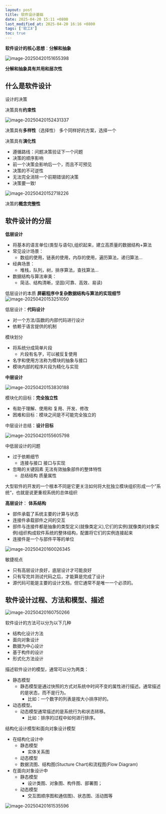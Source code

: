 ```yaml
---
layout: post
title: 软件设计基础
date: 2025-04-20 15:11 +0800
last_modified_at: 2025-04-20 16:16 +0800
tags: ['软工Ⅱ']
toc: true
---
```


**软件设计的核心思想**：**分解和抽象**

![image-20250420151655398](https://huatiancen.oss-cn-nanjing.aliyuncs.com/img/image-20250420151655398.png)

**分解和抽象具有并用和层次性**

## 什么是软件设计

设计的决策

决策具有**约束性**

![image-20250420152431337](https://huatiancen.oss-cn-nanjing.aliyuncs.com/img/image-20250420152431337.png)

决策具有**多样性**（选择性）  多个同样好的方案，选择一个

决策具有**演化性**

- 遵循路线：问题决策验证下一个问题
- 决策的顺序影响
- 前一个决策会影响后一个，而且不可预见
- 决策的不可逆性
- 无法完全消除一个前期错误的决策
- 决策要一致!

![image-20250420152718226](https://huatiancen.oss-cn-nanjing.aliyuncs.com/img/image-20250420152718226.png)

决策的**概念完整性**

## 软件设计的分层

**低层设计**

- 将基本的语言单位(类型与语句),组织起来，建立高质量的数据结构+算法
- 常见设计场景：
  - 数组的使用，链表的使用，内存的使用，遍历算法，递归算法...
- 经典场景：
  - 堆栈，队列，树，排序算法，查找算法…
- 数据结构与算法审美：
  - 简洁、结构清晰，坚固(可靠、高效、易读)

低层设计的本质 **屏蔽程序中复杂数据结构与算法的实现细节**![image-20250420153251050](https://huatiancen.oss-cn-nanjing.aliyuncs.com/img/image-20250420153251050.png)

低层设计：**代码设计**

- 对一个方法/函数的内部代码进行设计
- 依赖于语言提供的机制

模块划分

- 将系统分成简单片段
  - 片段有名字，可以被反复使用
- 名字和使用方法称为模块的抽象与接口
- 模块内部的程序片段为精化与实现

**中层设计**

![image-20250420153830188](https://huatiancen.oss-cn-nanjing.aliyuncs.com/img/image-20250420153830188.png)

模块化的目标：**完全独立性**  

- 有助于理解、使用和 复用、开发、修改
- 困难和目标：模块之间是不可能完全独立的

中层设计总结：**设计目标**

 ![image-20250420155605798](https://huatiancen.oss-cn-nanjing.aliyuncs.com/img/image-20250420155605798.png)

中低层设计的问题

- 过于依赖细节
  - 连接与接口 接口与实现
- 忽略的关键因素 无法有效抽象部件的整体特性
  - 总结结构 质量属性

大型软件的开发的一个根本不同是它更关注如何将大批独立模块组织形成一个”系统“，也就是说更重视系统的总体组织

**高层设计**： **体系结构**

- 部件承载了系统主要的计算与状态
- 连接件承载部件之间的交互
- 部件与连接件都是抽象的类型定义(就像类定义),它们的实例(就像类的对象实例)组织构成软件系统的整体结构，配置将它们的实例连接起来
- 连接件是一个与部件平等的单位

![image-20250420160026345](https://huatiancen.oss-cn-nanjing.aliyuncs.com/img/image-20250420160026345.png)

敏捷视点

- 只有高层设计良好，底层设计才可能良好
- 只有写完并测试代码之后，才能算是完成了设计
- 源代码可能是主要的设计文档，但它通常不是唯一一个必须的。

## 软件设计过程、方法和模型、描述

![image-20250420160750266](https://huatiancen.oss-cn-nanjing.aliyuncs.com/img/image-20250420160750266.png)

软件设计的方法可以分为以下几种

- 结构化设计方法
- 面向对象设计
- 数据为中心设计
- 基于构件的设计
- 形式化方法设计

描述软件设计的模型，通常可以分为两类：

- 静态模型
  - 静态模型是通过快照的方式对系统中时间不变的属性进行描述。通常描述的是状态，而不是行为。
    - 比如：一个数字的列表是按大小排序好的。
- 动态模型。
  - 动态模型通常描述的是系统行为和状态转移。
    - 比如：排序的过程中如何进行排序。

结构化设计模型和面向对象设计模型

- 在结构化设计中
  - 静态模型
    - 实体关系图
  - 动态模型
  - 数据流图、结构图(Stucture Chart)和流程图(Flow Diagram)
- 在面向对象设计中
  - 静态模型
    - 设计类图、对象图、构件图、部署图；
  - 动态模型
    - 交互图顺序图和通信图)、状态图、活动图等

![image-20250420161535596](https://huatiancen.oss-cn-nanjing.aliyuncs.com/img/image-20250420161535596.png)